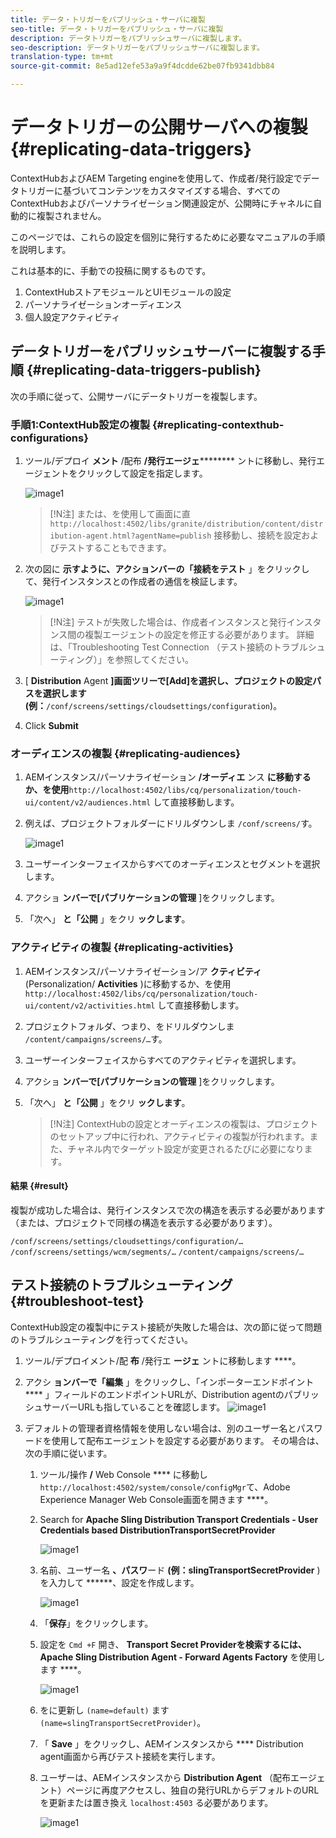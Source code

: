 ```yaml
---
title: データ・トリガーをパブリッシュ・サーバに複製
seo-title: データ・トリガーをパブリッシュ・サーバに複製
description: データトリガーをパブリッシュサーバに複製します。
seo-description: データトリガーをパブリッシュサーバに複製します。
translation-type: tm+mt
source-git-commit: 8e5ad12efe53a9a9f4dcdde62be07fb9341dbb84

---
```



# データトリガーの公開サーバへの複製 {#replicating-data-triggers}

ContextHubおよびAEM Targeting engineを使用して、作成者/発行設定でデータトリガーに基づいてコンテンツをカスタマイズする場合、すべてのContextHubおよびパーソナライゼーション関連設定が、公開時にチャネルに自動的に複製されません。

このページでは、これらの設定を個別に発行するために必要なマニュアルの手順を説明します。

これは基本的に、手動での投稿に関するものです。

1. ContextHubストアモジュールとUIモジュールの設定
1. パーソナライゼーションオーディエンス
1. 個人設定アクティビティ

## データトリガーをパブリッシュサーバーに複製する手順 {#replicating-data-triggers-publish}

次の手順に従って、公開サーバにデータトリガーを複製します。

### 手順1:ContextHub設定の複製 {#replicating-contexthub-configurations}

1. ツール/デプロイ **メント** /配布 **/発行エージェ********** ントに移動し、発行エージェントをクリックして設定を指定します。

   ![image1](/help/user-guide/assets/replicating-triggers/replicating-triggers1.png)

   >[!N注]
   >または、を使用して画面に直 `http://localhost:4502/libs/granite/distribution/content/distribution-agent.html?agentName=publish` 接移動し、接続を設定およびテストすることもできます。

1. 次の図に **示すように、アクションバーの「接続をテスト** 」をクリックして、発行インスタンスとの作成者の通信を検証します。

   ![image1](/help/user-guide/assets/replicating-triggers/replicating-triggers2.png)

   >[!N注]
   >テストが失敗した場合は、作成者インスタンスと発行インスタンス間の複製エージェントの設定を修正する必要があります。 詳細は、「Troubleshooting Test Connection [](/help/user-guide/replicating-data-triggers.md#troubleshoot-test) （テスト接続のトラブルシューティング）」を参照してください。

1. [ **Distribution** Agent **]画面ツリーで[Add]を選択し、プロジェクトの設定パスを選択します(例：**`/conf/screens/settings/cloudsettings/configuration`)。

1. Click **Submit**

### オーディエンスの複製 {#replicating-audiences}

1. AEMインスタンス/パーソナライゼーション **/オーディエ** ンス **に移動するか、を使用**`http://localhost:4502/libs/cq/personalization/touch-ui/content/v2/audiences.html` して直接移動します。

1. 例えば、プロジェクトフォルダーにドリルダウンしま `/conf/screens/`す。

   ![image1](/help/user-guide/assets/replicating-triggers/replicating-triggers10.png)

1. ユーザーインターフェイスからすべてのオーディエンスとセグメントを選択します。

1. アクショ **ンバーで[パブリケーションの管理** ]をクリックします。

1. 「次へ」 **と「公開** 」をクリ **ックします**。

### アクティビティの複製 {#replicating-activities}

1. AEMインスタンス/パーソナライゼーション/ア **クティビティ** (Personalization/ **Activities** )に移動するか、を使用 `http://localhost:4502/libs/cq/personalization/touch-ui/content/v2/activities.html` して直接移動します。

1. プロジェクトフォルダ、つまり、をドリルダウンしま `/content/campaigns/screens/…`す。

1. ユーザーインターフェイスからすべてのアクティビティを選択します。

1. アクショ **ンバーで[パブリケーションの管理** ]をクリックします。

1. 「次へ」 **と「公開** 」をクリ **ックします**。

   > [!N注]
   >ContextHubの設定とオーディエンスの複製は、プロジェクトのセットアップ中に行われ、アクティビティの複製が行われます。また、チャネル内でターゲット設定が変更されるたびに必要になります。

#### 結果 {#result}

複製が成功した場合は、発行インスタンスで次の構造を表示する必要があります（または、プロジェクトで同様の構造を表示する必要があります）。

`/conf/screens/settings/cloudsettings/configuration/…`
`/conf/screens/settings/wcm/segments/…`
`/content/campaigns/screens/…`

## テスト接続のトラブルシューティング {#troubleshoot-test}

ContextHub設定の複製中にテスト接続が失敗した場合は、次の節に従って問題のトラブルシューティングを行ってください。

1. ツール/デプロイメント/配 **布** /発行エ **ージェ** ントに移動します ****。

1. アクシ **ョンバーで「編集** 」をクリックし、「インポーターエンドポイント **** 」フィールドのエンドポイントURLが、Distribution agentのパブリッシュサーバーURLも指していることを確認します。
   ![image1](/help/user-guide/assets/replicating-triggers/replicating-triggers9.png)

1. デフォルトの管理者資格情報を使用しない場合は、別のユーザー名とパスワードを使用して配布エージェントを設定する必要があります。
その場合は、次の手順に従います。

   1. ツール/操作 **/** Web Console **** に移動し `http://localhost:4502/system/console/configMgr`て、Adobe Experience Manager Web Console画面を開きます ****。

   1. Search for **Apache Sling Distribution Transport Credentials - User Credentials based DistributionTransportSecretProvider**

      ![image1](/help/user-guide/assets/replicating-triggers/replicating-triggers6.png)

   1. 名前、ユーザー名 **、パスワ**&#x200B;ード **(例：slingTransportSecretProvider** )を入力して ******、設定を作成します。

      ![image1](/help/user-guide/assets/replicating-triggers/replicating-triggers7.png)

   1. 「**保存**」をクリックします。

   1. 設定を `Cmd +F` 開き、 **Transport Secret Providerを検索するには、Apache Sling Distribution Agent - Forward Agents Factory** を使用します ****。

      ![image1](/help/user-guide/assets/replicating-triggers/replicating-triggers8.png)

   1. をに更新し `(name=default)` ます `(name=slingTransportSecretProvider)`。

   1. 「 **Save** 」をクリックし、AEMインスタンスから **** Distribution agent画面から再びテスト接続を実行します。

   1. ユーザーは、AEMインスタンスから **Distribution Agent** （配布エージェント）ページに再度アクセスし、独自の発行URLからデフォルトのURLを更新または置き換え `localhost:4503` る必要があります。

      ![image1](/help/user-guide/assets/replicating-triggers/replicating-triggers9.png)
